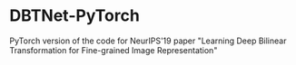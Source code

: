 # DBTNet-PyTorch
PyTorch version of the code for NeurIPS'19 paper "Learning Deep Bilinear Transformation for Fine-grained Image Representation"
